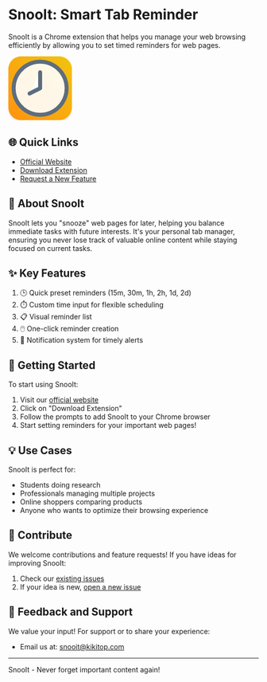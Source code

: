 # SnooIt: Smart Tab Reminder

SnooIt is a Chrome extension that helps you manage your web browsing efficiently by allowing you to set timed reminders for web pages.

![SnooIt Logo](assets/logo-128.png)

## 🌐 Quick Links

- [Official Website](https://snooit.kikitop.com/)
- [Download Extension](https://chromewebstore.google.com/detail/lmnlbemfpekcgegpjfahkmjkfjgmdgeh)
- [Request a New Feature](https://github.com/thuansb/SnooIt/issues/new)

## 🎯 About SnooIt

SnooIt lets you "snooze" web pages for later, helping you balance immediate tasks with future interests. It's your personal tab manager, ensuring you never lose track of valuable online content while staying focused on current tasks.

## ✨ Key Features

1. 🕒 Quick preset reminders (15m, 30m, 1h, 2h, 1d, 2d)
2. ⏱️ Custom time input for flexible scheduling
3. 📋 Visual reminder list
4. 🖱️ One-click reminder creation
5. 🔔 Notification system for timely alerts

## 🚀 Getting Started

To start using SnooIt:

1. Visit our [official website](https://snooit.kikitop.com/)
2. Click on "Download Extension"
3. Follow the prompts to add SnooIt to your Chrome browser
4. Start setting reminders for your important web pages!

## 💡 Use Cases

SnooIt is perfect for:
- Students doing research
- Professionals managing multiple projects
- Online shoppers comparing products
- Anyone who wants to optimize their browsing experience

## 🤝 Contribute

We welcome contributions and feature requests! If you have ideas for improving SnooIt:

1. Check our [existing issues](https://github.com/thuansb/SnooIt/issues)
2. If your idea is new, [open a new issue](https://github.com/thuansb/SnooIt/issues/new)

## 📣 Feedback and Support

We value your input! For support or to share your experience:
- Email us at: [snooit@kikitop.com](mailto:snooit@kikitop.com)

---

SnooIt - Never forget important content again!
